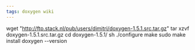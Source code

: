 ```yaml
---
tags: doxygen wiki
---
```


wget "http://ftp.stack.nl/pub/users/dimitri/doxygen-1.5.1.src.tar.gz" tar xzvf doxygen-1.5.1.src.tar.gz cd doxygen-1.5.1/ sh ./configure make sudo make install doxygen --version
